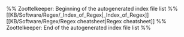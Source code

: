 %% Zoottelkeeper: Beginning of the autogenerated index file list  %%
 [[KB/Software/Regex/_Index_of_Regex|_Index_of_Regex]]
 [[KB/Software/Regex/Regex cheatsheet|Regex cheatsheet]]
%% Zoottelkeeper: End of the autogenerated index file list  %%
